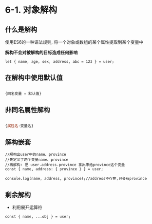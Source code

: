 # 6-1. 对象解构

## 什么是解构

使用ES6的一种语法规则, 将一个对象或数组的某个属性提取到某个变量中

**解构不会对被解构的目标造成任何影响**

`let { name, age, sex, address, abc = 123 } = user;`

## 在解构中使用默认值

```js

{同名变量 = 默认值}

```


## 非同名属性解构

```js

{属性名:变量名}

```

## 解构嵌套

```
//解构出user中的name、province
//先定义了两个变量name、province
//再解构: 把 user.address.province 拿出来给province这个变量
const { name, address: { province } } = user;

console.log(name, address, province);//address不存在,只会有province
```

## 剩余解构

- 利用展开运算符

`const { name, ...obj } = user;`